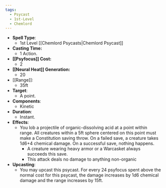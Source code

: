 ```yaml
---
tags:
  - Psycast
  - 1st-Level
  - Chemlord
---
```

- **Spell Type**:
	- 1st Level [[Chemlord Psycasts|Chemlord Psycast]]
- **Casting Time:**
	- 1 Action.
- **[[Psyfocus]] Cost:**
	- 2
- **[[Neural Heat]] Generation:**
	- 20
- [[Range]]:
	- 35ft
- **Target**:
	- A point.
- **Components**:
	- Kinetic
- **Duration**:
	- Instant.
- **Effects**:
	- You lob a projectile of organic-dissolving acid at a point within range. All creatures within a 5ft sphere centered on this point must make a Constitution saving throw. On a failed save, a creature takes 1d6+4 chemical damage. On a successful save, nothing happens.
		- A creature wearing heavy armor or a Warcasket always succeeds this save.
		- This attack deals no damage to anything non-organic
- **Upcasting**:
	- You may upcast this psycast. For every 24 psyfocus spent above the normal cost for this psycast, the damage increases by 1d6 chemical damage and the range increases by 15ft.
